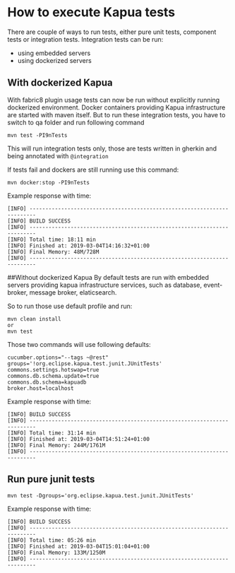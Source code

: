 # How to execute Kapua tests

There are couple of ways to run tests, either pure unit tests, component tests or integration tests.
Integration tests can be run:

- using embedded servers
- using dockerized servers

## With dockerized Kapua
With fabric8 plugin usage tests can now be run without explicitly running dockerized environment.
Docker containers providing Kapua infrastructure are started with maven itself.
But to run these integration tests, you have to switch to qa folder and run following command

    mvn test -PI9nTests
    
This will run integration tests only, those are tests written in gherkin and being annotated with
``@integration``

If tests fail and dockers are still running use this command:

    mvn docker:stop -PI9nTests

Example response with time:

    [INFO] ------------------------------------------------------------------------
    [INFO] BUILD SUCCESS
    [INFO] ------------------------------------------------------------------------
    [INFO] Total time: 18:11 min
    [INFO] Finished at: 2019-03-04T14:16:32+01:00
    [INFO] Final Memory: 48M/728M
    [INFO] ------------------------------------------------------------------------    

##Without dockerized Kapua
By default tests are run with embedded servers providing kapua infrastructure services, such as
database, event-broker, message broker, elaticsearch.

So to run those use default profile and run:

    mvn clean install
    or
    mvn test

Those two commands will use following defaults:

    cucumber.options="--tags ~@rest"
    groups='!org.eclipse.kapua.test.junit.JUnitTests'
    commons.settings.hotswap=true
    commons.db.schema.update=true
    commons.db.schema=kapuadb
    broker.host=localhost

Example response with time:

    [INFO] BUILD SUCCESS
    [INFO] ------------------------------------------------------------------------
    [INFO] Total time: 31:14 min
    [INFO] Finished at: 2019-03-04T14:51:24+01:00
    [INFO] Final Memory: 244M/1761M
    [INFO] ------------------------------------------------------------------------

## Run pure junit tests

    mvn test -Dgroups='org.eclipse.kapua.test.junit.JUnitTests'

Example response with time:

    [INFO] BUILD SUCCESS
    [INFO] ------------------------------------------------------------------------
    [INFO] Total time: 05:26 min
    [INFO] Finished at: 2019-03-04T15:01:04+01:00
    [INFO] Final Memory: 133M/1250M
    [INFO] ------------------------------------------------------------------------
